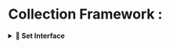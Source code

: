 # Collection Framework : 
<details>
<summary><strong>📂 Set Interface</strong></summary>
  
## Set Interface : 
                                java.util.Collection (Interface) - Java 1.2
                                               ↑
                                 java.util.Set (Interface) - Java 1.2
                                              ↑
                                --------------------------------------
                               ↑                                     ↑
            java.util.HashSet - Java 1.2                     java.util.SortedSet (Interface) - Java 1.2
                               ↑                                               ↑
            java.util.LinkedHashSet - Java 1.4                java.util.NavigableSet (Interface) - Java 1.6
                                                                                 ↑
                                                              java.util.TreeSet - Java 1.2
                  
                             
                   
### 🧠 Key Notes:
- Set extends Collection
- HashSet implements Set
- LinkedHashSet extends HashSet (✅ maintains insertion order)
- TreeSet implements NavigableSet → SortedSet → Set
- NavigableSet introduced in Java 1.6

### Set:
- It is the Child Interface of Collection.
- If we want to Represent a Group of Individual Objects as a Single Entity where Duplicates are Not allowed and Insertion Order is Not Preserved then we should go for Set.
- Set Interface doesn't contain any new Methods and Hence we have to Use Only Collection Interface Methods.
### HashSet
1. Duplicates are not allowed,if we try to add it would not throw any error rather it would return false.
2. Internal DataStructure: **Hashtable**
3. null insertion is possible.
4. heterogenous data elements can be added.
5. If our frequent operation is search, then the best choice is HashSet.
6. It implements Serializable,Cloneable, but not random access.

### Constructors
1. HashSet s=new HashSet(); Default initial capacity is 16
Default FillRation/load factor is 0.75
**Note**: In case of ArrayList, default capacity is 10, after filling the complete capacity then new ArrayList would be created.
In case of HashSet, **after filling 75% of the ratio only new HashSet will be created**.
2. HashSet s=new HashSet(int intialiCapacity);//specified capacity with default fill ration=0.75
3. HashSet s=new HashSet(int initaliCapacity,float fillRatio)
4. HashSet s=new HashSet(Collection c);
#### LoadFactor
- After loading how much ratio,a new object will be created is called as "LoadFactor".
```java
//eg#1.
import java.util.*;
public class Test{
    public static void main(String[] args){
        //Underlying datastructure is Hashtable
        //JDK1.2 Version
        HashSet hs = new HashSet();
        hs.add("A");
        hs.add("B");
        hs.add("C");
        hs.add("D");
        hs.add("A"); //Duplicate, won't be allowed
        hs.add(null); //Allows one null
        System.out.println(hs);//Output : [null, A, B, C, D] - order not guaranteed
        System.out.println();
        //Underlying DataStructure :: Hashtable + LinkedList
        //JDK1.4 Version
        LinkedHashSet lhs = new LinkedHashSet();
        lhs.add("A");
        lhs.add("B");
        lhs.add("Z");
        lhs.add("C");
        lhs.add(10); //Allows heterogeneous elements
        System.out.println(lhs);//Output : [A, B, Z, C, 10] - Insertion order maintained
  }
}
```
### LinkedHashSet         

- It is the **child class** of `HashSet`.     <-- bullet point with bold and inline code
- **Data Structure:** Hashtable + LinkedList
- **Duplicates:** Not allowed
- **Insertion Order:** Preserved
- **Null Allowed:** Yes

All constructors and methods of `HashSet` are part of `LinkedHashSet`, **except** that `LinkedHashSet` **preserves insertion order**.

---

#### Difference between HashSet and LinkedHashSet    
| Feature           | HashSet                 | LinkedHashSet              |    
|-------------------|-------------------------|----------------------------|
| Underlying DS     | Hashtable               | Hashtable + LinkedList     |
| Duplicates        | Not allowed             | Not allowed                |
| Insertion Order   | Not preserved           | Preserved                 |
| Introduced in     | Java 1.2                | Java 1.4                  |

---

#### Note:               
- Insertion order is preserved, but duplicates are **not allowed**.
- Use `LinkedHashSet` when you want a **cache-based application** where:
  - Duplicates are not allowed        
  - Insertion order must be preserved
#### RealTime Example : 
- Cache Implementation : In simple caching systems where you want to keep track of unique items in the order they were accessed or inserted, so you can evict the oldest item when cache size exceeds a limit.
- Tracking History or Recently Visited Pages : For browser history or recent files list where duplicates are not allowed, but the insertion order needs to be maintained for displaying.
### SortedSet (Interface)    

- It is the **child interface** of `Set`. 
- Represents a group of individual objects where **duplicates are not allowed**, and elements are **sorted** in some order.

**Examples of SortedSets:**
{3, 2, 1}
{1, 2, 3}
{3, 1, 2}
{2, 1, 3}


All of these represent the same sorted set: `{1, 2, 3}`.

---

### Specific Methods of SortedSet    

| Method                                | Description                                                                          |
|-------------------------------------|--------------------------------------------------------------------------------------|
| `Object firstElement()`              | Returns the **first (lowest)** element in the set.                                  |
| `Object lastElement()`               | Returns the **last (highest)** element in the set.                                  |
| `SortedSet headSet(Object obj)`     | Returns a subset of elements **less than** `obj`.                                   |
| `SortedSet tailSet(Object obj)`     | Returns a subset of elements **greater than or equal to** `obj`.                     |
| `SortedSet subSet(Object obj1, Object obj2)` | Returns a subset of elements **>= obj1 and < obj2**.                             |
| `Comparator comparator()`            | Returns the `Comparator` used for sorting; returns `null` for natural ordering.      |

---

### Notes on Natural Ordering    

- For **String objects**, the default natural sorting order is **alphabetical (A to Z)**.
- For **Number objects**, the default natural sorting order is **ascending (0 to 9)**.

---

### Example with SortedSet

Given this sorted set:  
`100, 101, 102, 103, 104, 105, 106, 107`

| Method call                | Result                |
|----------------------------|----------------------|
| `firstElement()`            | `100`                |
| `lastElement()`             | `107`                |
| `headSet(104)`              | `100, 101, 102, 103` |
| `tailSet(105)`              | `105, 106, 107`      |
| `subSet(101, 104)`          | `101, 102, 103`      |
| `comparator()`              | `null`               |

---
</details>
